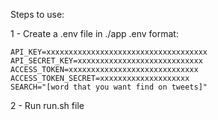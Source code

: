 Steps to use:

1 - Create a .env file in ./app
.env format:

	API_KEY=xxxxxxxxxxxxxxxxxxxxxxxxxxxxxxxxxxxx
	API_SECRET_KEY=xxxxxxxxxxxxxxxxxxxxxxxxxxxx
	ACCESS_TOKEN=xxxxxxxxxxxxxxxxxxxxxxxxxxxxx
	ACCESS_TOKEN_SECRET=xxxxxxxxxxxxxxxxxxxx
	SEARCH="[word that you want find on tweets]"

2 - Run run.sh file

